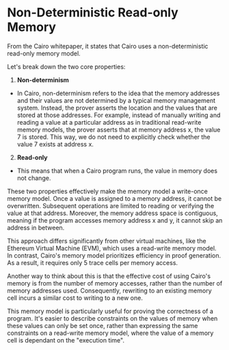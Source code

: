 # Non-Deterministic Read-only Memory

From the Cairo whitepaper, it states that Cairo uses a non-deterministic read-only memory model.

Let's break down the two core properties:

1. **Non-determinism**

- In Cairo, non-determinism refers to the idea that the memory addresses and their values are not determined by a typical memory management system. Instead, the prover asserts the location and the values that are stored at those addresses. For example, instead of manually writing and reading a value at a particular address as in traditional read-write memory models, the prover asserts that at memory address x, the value 7 is stored. This way, we do not need to explicitly check whether the value 7 exists at address x.

2. **Read-only**

- This means that when a Cairo program runs, the value in memory does not change.

These two properties effectively make the memory model a write-once memory model. Once a value is assigned to a memory address, it cannot be overwritten. Subsequent operations are limited to reading or verifying the value at that address. Moreover, the memory address space is contiguous, meaning if the program accesses memory address x and y, it cannot skip an address in between.

This approach differs significantly from other virtual machines, like the Ethereum Virtual Machine (EVM), which uses a read-write memory model. In contrast, Cairo's memory model prioritizes efficiency in proof generation. As a result, it requires only 5 trace cells per memory access.

Another way to think about this is that the effective cost of using Cairo's memory is from the number of memory accesses, rather than the number of memory addresses used. Consequently, rewriting to an existing memory cell incurs a similar cost to writing to a new one.

This memory model is particularly useful for proving the correctness of a program. It's easier to describe constraints on the values of memory when these values can only be set once, rather than expressing the same constraints on a read-write memory model, where the value of a memory cell is dependant on the "execution time".
